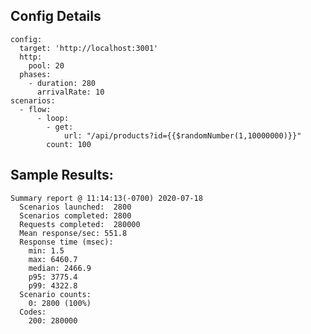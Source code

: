
## Config Details

    config:
      target: 'http://localhost:3001'
      http:
        pool: 20
      phases:
        - duration: 280
          arrivalRate: 10
    scenarios:
      - flow:
          - loop:
            - get:
                url: "/api/products?id={{$randomNumber(1,10000000)}}"
            count: 100


## Sample Results:

    Summary report @ 11:14:13(-0700) 2020-07-18
      Scenarios launched:  2800
      Scenarios completed: 2800
      Requests completed:  280000
      Mean response/sec: 551.8
      Response time (msec):
        min: 1.5
        max: 6460.7
        median: 2466.9
        p95: 3775.4
        p99: 4322.8
      Scenario counts:
        0: 2800 (100%)
      Codes:
        200: 280000
